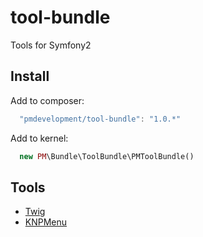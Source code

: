 tool-bundle
===============

Tools for Symfony2

## Install

Add to composer:

```js
  "pmdevelopment/tool-bundle": "1.0.*"
```

Add to kernel:

```php
  new PM\Bundle\ToolBundle\PMToolBundle()
```

## Tools

* [Twig](Resources/doc/twig.md)
* [KNPMenu](Resources/doc/knpmenu.md)